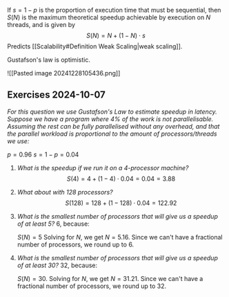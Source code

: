If $s = 1 - p$ is the proportion of execution time that must be sequential, then $S(N)$ is the maximum theoretical speedup achievable by execution on $N$ threads, and is given by
$$
S(N) = N + (1-N) \cdot s
$$
Predicts [[Scalability#Definition Weak Scaling|weak scaling]].

Gustafson's law is optimistic.

![[Pasted image 20241228105436.png]]


## Exercises 2024-10-07

*For this question we use Gustafson's Law to estimate speedup in latency. Suppose we have a program where 4% of the work is not parallelisable. Assuming the rest can be fully parallelised without any overhead, and that the parallel workload is proportional to the amount of processors/threads we use:*

$p = 0.96$
$s = 1 - p = 0.04$

1. *What is the speedup if we run it on a 4-processor machine?*
   $$
   S(4) = 4 + (1 - 4) \cdot 0.04 = 0.04 = 3.88
   $$
2. *What about with 128 processors?*
   $$
   S(128) = 128 + (1 - 128) \cdot 0.04 = 122.92
   $$
3. *What is the smallest number of processors that will give us a speedup of at least 5?*
   6, because:
   
   $S(N) = 5$
   Solving for $N$, we get $N = 5.16$. Since we can't have a fractional number of processors, we round up to 6.
   
4. *What is the smallest number of processors that will give us a speedup of at least 30?*
   32, because:
   
   $S(N) = 30$.
   Solving for $N$, we get $N = 31.21$. Since we can't have a fractional number of processors, we round up to 32.